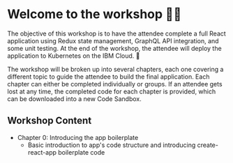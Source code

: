 # Welcome to the workshop 👋🏼

The objective of this workshop is to have the attendee complete a full React application using Redux state management, GraphQL API integration, and some unit testing. At the end of the workshop, the attendee will deploy the application to Kubernetes on the IBM Cloud. 🎉

The workshop will be broken up into several chapters, each one covering a different topic to guide the attendee to build the final application. Each chapter can either be completed individually or groups. If an attendee gets lost at any time, the completed code for each chapter is provided, which can be downloaded into a new Code Sandbox. 

## Workshop Content 
- Chapter 0: Introducing the app boilerplate
  - Basic introduction to app's code structure and introducing create-react-app boilerplate code
